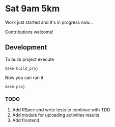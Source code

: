 # Sat 9am 5km

Work just started and it's in progress now...

Contributions welcome!

## Development

To build project execute
```shell
make build_proj
```

Now you can run it
```shell
make proj
```

### TODO

1. Add RSpec and write tests to continue with TDD
2. Add module for uploading activities results
3. Add frontend
